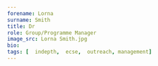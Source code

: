 ```yaml
---
forename: Lorna
surname: Smith
title: Dr
role: Group/Programme Manager
image_src: Lorna Smith.jpg
bio: 
tags: [  indepth,  ecse,  outreach, management] 
---
```

